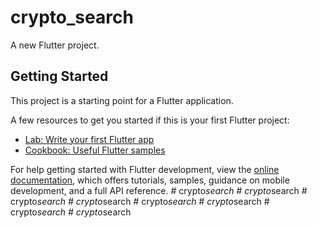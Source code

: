 # crypto_search

A new Flutter project.

## Getting Started

This project is a starting point for a Flutter application.

A few resources to get you started if this is your first Flutter project:

- [Lab: Write your first Flutter app](https://docs.flutter.dev/get-started/codelab)
- [Cookbook: Useful Flutter samples](https://docs.flutter.dev/cookbook)

For help getting started with Flutter development, view the
[online documentation](https://docs.flutter.dev/), which offers tutorials,
samples, guidance on mobile development, and a full API reference.
#   c r y p t o _ s e a r c h  
 #   c r y p t o _ s e a r c h  
 #   c r y p t o _ s e a r c h  
 #   c r y p t o _ s e a r c h  
 #   c r y p t o _ s e a r c h  
 #   c r y p t o _ s e a r c h  
 #   c r y p t o _ s e a r c h  
 #   c r y p t o _ s e a r c h  
 